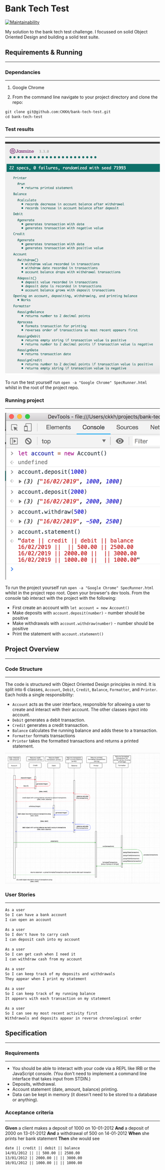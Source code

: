 # Bank Tech Test

[![Maintainability](https://api.codeclimate.com/v1/badges/15ed39f99804fe19ca0f/maintainability)](https://codeclimate.com/github/CKKH/bank-tech-test/maintainability)

My solution to the bank tech test challenge. I focussed on solid Object Oriented Design and building a solid test suite.

## Requirements & Running
-------------------------

### Dependancies
----------------

1. Google Chrome

2. From the command line navigate to your project directory and clone the repo:

```
git clone git@github.com:CKKH/bank-tech-test.git
cd bank-tech-test
```

### Test results
---------------

![Test Results](images/jasmine_test_results.png)

To run the test yourself run `open -a "Google Chrome" SpecRunner.html` whilst
in the root of the project repo.

### Running project
------------------

![Running Project](images/running_project.png)

To run the project yourself run `open -a "Google Chrome" SpecRunner.html` whilst
in the project repo root. Open your browser's dev tools. From the console tab
interact with the project with the following:

- First create an account with `let account = new Account()`
- Make deposits with `account.deposit(number)` - number should be positive
- Make withdrawals with `account.withdraw(number)` - number should be positive
- Print the statement with `account.statement()`

## Project Overview
-------------------

### Code Structure
------------------

The code is structured with Object Oriented Design principles in mind. It
is split into 6 classes, `Account`, `Debit`, `Credit`, `Balance`, `Formatter`,
and `Printer`. Each holds a single responsibility:

- `Account` acts as the user interface, responsible for allowing a user to
  create and interact with their account. The other classes inject into
  account.
- `Debit` generates a debit transaction.
- `Credit` generates a credit transaction.
- `Balance` calculates the running balance and adds these to a transaction.
- `Formatter` formats transactions
- `Printer` takes the formatted transactions and returns a printed statement.

![Project UML](images/project_UML_diagram.png)

### User Stories
---------------

```
As a user
So I can have a bank account
I can open an account

As a user
So I don't have to carry cash
I can deposit cash into my account

As a user
So I can get cash when I need it
I can withdraw cash from my account

As a user
So I can keep track of my deposits and withdrawals
They appear when I print my statement

As a user
So I can keep track of my running balance
It appears with each transaction on my statement

As a user
So I can see my most recent activity first
Withdrawals and deposits appear in reverse chronological order
```

## Specification
----------------

### Requirements
----------------

* You should be able to interact with your code via a REPL like IRB or the JavaScript console.  (You don't need to implement a command line interface that takes input from STDIN.)
* Deposits, withdrawal.
* Account statement (date, amount, balance) printing.
* Data can be kept in memory (it doesn't need to be stored to a database or anything).

### Acceptance criteria
-----------------------

**Given** a client makes a deposit of 1000 on 10-01-2012
**And** a deposit of 2000 on 13-01-2012
**And** a withdrawal of 500 on 14-01-2012
**When** she prints her bank statement
**Then** she would see

```
date || credit || debit || balance
14/01/2012 || || 500.00 || 2500.00
13/01/2012 || 2000.00 || || 3000.00
10/01/2012 || 1000.00 || || 1000.00
```
